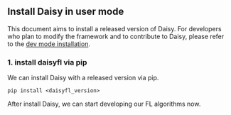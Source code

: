## Install Daisy in user mode
This document aims to install a released version of Daisy. For developers who plan to modify the framework and to contribute to Daisy, please refer to the [dev mode installation](./dev_mode.md).


### 1. install daisyfl via pip
We can install Daisy with a released version via pip.
```
pip install <daisyfl_version>
```
After install Daisy, we can start developing our FL algorithms now.

